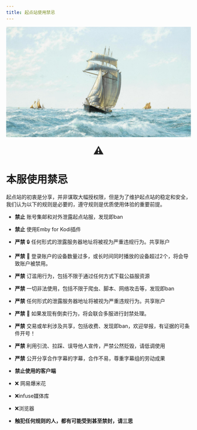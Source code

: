 ```yaml
---
title: 起点站使用禁忌
---
```

<div style="width: 100%; height: 300px; overflow: hidden; margin-bottom: 20px;">
    <img src="./images/4.jpg" alt="头部图片" style="width: 100%; height: auto; object-fit: cover;">
</div>
<div style="text-align: center; font-size: 2em; font-weight: bold; color: #222;">
⚠
</div>

# **本服使用禁忌**

起点站的初衷是分享，并非谋取大幅授权限，但是为了维护起点站的稳定和安全，我们认为以下的规则是必要的，遵守规则是优质使用体验的重要前提。

- **禁止** 账号集邮和对外泄露起点站服，发现即ban
- **禁止** 使用Emby for Kodi插件


- **严禁** 🔒 任何形式的泄露服务器地址将被视为严重违规行为。共享账户
- **严禁** 📱 登录账户的设备数量过多，或长时间同时播放的设备超过2个，将会导致账户被禁用。
- **严禁** 订滥用行为，包括不限于通过任何方式下载公益服资源
- **严禁** 一切非法使用，包括不限于爬虫、脚本、网络攻击等，发现即ban
- **严禁** 任何形式的泄露服务器地址将被视为严重违规行为。共享账户
- **严禁** 🚫 如果发现有倒卖行为，将会联合多服进行封禁处理。
- **严禁** 交易或牟利涉及共享，包括收费、发现即ban，欢迎举报，有证据的可条件开号！
- **严禁** 利用引流、拉踩、误导他人宣传，严禁公然贬毁，请低调使用
- **严禁** 公开分享合作字幕的字幕，合作不易，尊重字幕组的劳动成果

- **禁止使用的客户端**
- ❌ 网易爆米花
- ❌infuse媒体库
- ❌浏览器
- **触犯任何规则的人，都有可能受到甚至禁封，请三思**

